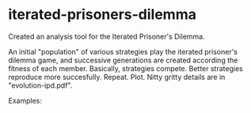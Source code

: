 # iterated-prisoners-dilemma
Created an analysis tool for the Iterated Prisoner's Dilemma.

An initial "population" of various strategies play the iterated prisoner's dilemma game, and successive generations are
created according the fitness of each member.
Basically, strategies compete. Better strategies reproduce more succesfully. Repeat. Plot.
Nitty gritty details are in "evolution-ipd.pdf".

Examples:
